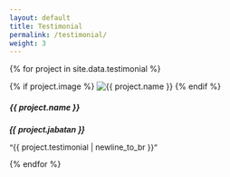 ```yaml
---
layout: default
title: Testimonial
permalink: /testimonial/
weight: 3
---
```


<div class="card-columns m-3 mt-5">

  {% for project in site.data.testimonial %}
    <div class="wow animated fadeIn" data-wow-delay=".15s">
      <div class="card text-themed project">
        {% if project.image %}
          <img id="{{ project.name | slugify }}-img" class="card-img-top" src="{{ project.image }}" alt="{{ project.name }}" />
        {% endif %}
        <div class="card-body">
          <h5 id="{{ project.name | slugify }}-name" class="card-title">{{ project.name }}</h5>
          <p id="{{ project.name | slugify }}-desc" class="card-text" style="font-style: italic; font-weight: bold; font-size: 0.9rem; font-family: 'Helvetica', 'Arial', sans-serif;">
  {{ project.jabatan }}
</p>
          <p id="{{ project.name | slugify }}-testimonial" class="card-text" style="font-size: 0.85rem">&ldquo;{{ project.testimonial | newline_to_br }}&rdquo;</p>
        </div>
      </div>
    </div>
  {% endfor %}

</div>

